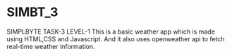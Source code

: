 # SIMBT_3
SIMPLBYTE TASK-3 LEVEL-1 This is a basic weather app which is made using HTML,CSS and Javascript. And it also uses openweather api to fetch real-time weather information.
